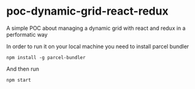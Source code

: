 # poc-dynamic-grid-react-redux
A simple POC about managing a dynamic grid with react and redux in a performatic way

In order to run it on your local machine you need to install parcel bundler

```npm install -g parcel-bundler```

And then run 

```npm start```
